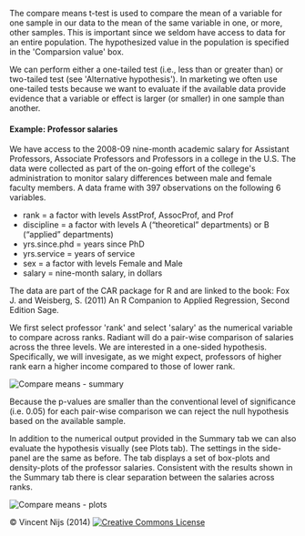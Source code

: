 The compare means t-test is used to compare the mean of a variable for one sample in our data to the mean of the same variable in one, or more, other samples. This is important since we seldom have access to data for an entire population. The hypothesized value in the population is specified in the 'Comparsion value' box. 

We can perform either a one-tailed test (i.e., less than or greater than) or two-tailed test (see 'Alternative hypothesis'). In marketing we often use one-tailed tests because we want to evaluate if the available data provide evidence that a variable or effect is larger (or smaller) in one sample than another.

#### Example: Professor salaries

We have access to the 2008-09 nine-month academic salary for Assistant Professors, Associate Professors and Professors in a college in the U.S. The data were collected as part of the on-going effort of the college's administration to monitor salary differences between male and female faculty members. A data frame with 397 observations on the following 6 variables.

- rank = a factor with levels AsstProf, AssocProf, and Prof
- discipline = a factor with levels A (“theoretical” departments) or B (“applied” departments)
- yrs.since.phd = years since PhD
- yrs.service = years of service
- sex = a factor with levels Female and Male
- salary = nine-month salary, in dollars

The data are part of the CAR package for R and are linked to the book:  Fox J. and Weisberg, S. (2011) An R Companion to Applied Regression, Second Edition Sage.

We first select professor 'rank' and select 'salary' as the numerical variable to compare across ranks. Radiant will do a pair-wise comparison of salaries across the three levels. We are interested in a one-sided hypothesis. Specifically, we will invesigate, as we might expect, professors of higher rank earn a higher income compared to those of lower rank.

![Compare means - summary](figures_quant/CompareMeansSummary.png)

Because the p-values are smaller than the conventional level of significance (i.e. 0.05) for each pair-wise comparison we can reject the null hypothesis based on the available sample. 

In addition to the numerical output provided in the Summary tab we can also evaluate the hypothesis visually (see Plots tab). The settings in the side-panel are the same as before. The tab displays a set of box-plots and density-plots of the professor salaries. Consistent with the results shown in the Summary tab there is clear separation between the salaries across ranks. 

![Compare means - plots](figures_quant/CompareMeansPlots.png)

&copy; Vincent Nijs (2014) <a rel="license" href="http://creativecommons.org/licenses/by-nc-sa/4.0/" target="_blank"><img alt="Creative Commons License" style="border-width:0" src="http://i.creativecommons.org/l/by-nc-sa/4.0/80x15.png" /></a>
